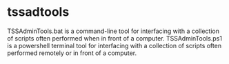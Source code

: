 # tssadtools
TSSAdminTools.bat is a command-line tool for interfacing with a collection of scripts often performed when in front of a computer.
TSSAdminTools.ps1 is a powershell terminal tool for interfacing with a collection of scripts often performed remotely or in front of a computer.
